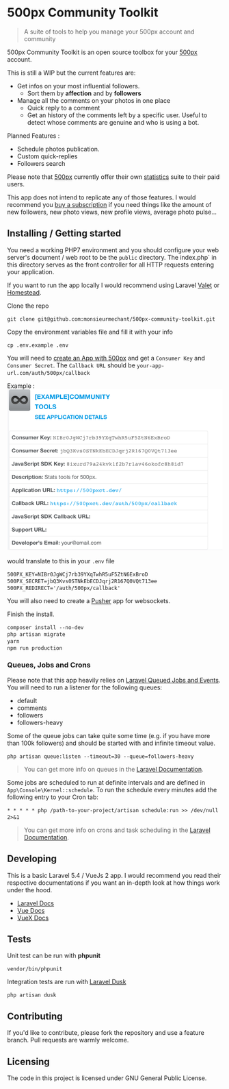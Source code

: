 # 500px Community Toolkit 
> A suite of tools to help you manage your 500px account and community 

500px Community Toolkit is an open source toolbox for your [500px](https://500px.com) account.

This is still a WIP but the current features are: 
  * Get infos on your most influential followers.
    * Sort them by **affection** and by **followers**
  * Manage all the comments on your photos in one place
    * Quick reply to a comment
    * Get an history of the comments left by a specific user. Useful to detect whose comments are genuine and who is using a bot.

Planned Features :
  * Schedule photos publication.
  * Custom quick-replies
  * Followers search
  
Please note that [500px](https://500px.com) currently offer their own [statistics](https://500px.com/stats) suite to their paid users.

This app does not intend to replicate any of those features. 
I would recommend you [buy a subscription](https://500px.com/upgrade) if you need things like the amount of new followers, new photo views, new profile views, average photo pulse…

## Installing / Getting started

You need a working PHP7 environment and you should configure your web server's document / web root to be the `public` directory. The index.php` in this directory serves as the front controller for all HTTP requests entering your application.

If you want to run the app locally I would recommend using Laravel [Valet](https://laravel.com/docs/5.4/valet) or [Homestead](https://laravel.com/docs/5.4/homestead).

Clone the repo
```shell
git clone git@github.com:monsieurmechant/500px-community-toolkit.git
```

Copy the environment variables file and fill it with your info
```shell
cp .env.example .env
```

You will need to [create an App with 500px](https://500px.com/settings/applications) and get a `Consumer Key` and `Consumer Secret`. 
The `Callback URL` should be `your-app-url.com/auth/500px/callback` 

Example : 
![example_app_credentials](readme/example_app_credentials.png)

would translate to this in your `.env` file
```
500PX_KEY=NIBr0JgWCj7rb39YXqTwhR5uF5ZtN6ExBroD
500PX_SECRET=jbQ3Kvs0STNkEbECDJqrj2R167Q0VQt713ee
500PX_REDIRECT='/auth/500px/callback' 
```
You will also need to create a [Pusher](https://pusher.com/) app for websockets.

Finish the install.
```shell
composer install --no-dev
php artisan migrate 
yarn
npm run production
```

### Queues, Jobs and Crons
Please note that this app heavily relies on [Laravel Queued Jobs and Events](https://laravel.com/docs/5.4/queues).
You will need to run a listener for the following queues:
  * default
  * comments
  * followers
  * followers-heavy
 
 Some of the queue jobs can take quite some time (e.g. if you have more than 100k followers) and should be started with and infinite timeout value.
 ```shell
 php artisan queue:listen --timeout=30 --queue=followers-heavy
 ```
  > You can get more info on queues in the [Laravel Documentation](https://laravel.com/docs/5.4/queues).
 
 Some jobs are scheduled to run at definite intervals and are defined in `App\Console\Kernel::schedule`.
 To run the schedule every minutes add the following entry to your Cron tab:
 
 ```
 * * * * * php /path-to-your-project/artisan schedule:run >> /dev/null 2>&1
 ```
 
 > You can get more info on crons and task scheduling in the [Laravel Documentation](https://laravel.com/docs/5.4/scheduling).

## Developing

This is a basic Laravel 5.4 / VueJs 2 app. 
I would recommend you read their respective documentations if you want an in-depth look at how things work under the hood.
  * [Laravel Docs](https://laravel.com/docs/5.4/configuration)
  * [Vue Docs](http://vuejs.org/v2/guide/)
  * [VueX Docs](http://vuex.vuejs.org/)
  
## Tests
Unit test can be run with **phpunit**
 ```shell
vendor/bin/phpunit
 ```
 
Integration tests are run with [Laravel Dusk](https://laravel.com/docs/5.4/dusk)
 ```shell
php artisan dusk
 ```

## Contributing

If you'd like to contribute, please fork the repository and use a feature
branch. Pull requests are warmly welcome.

## Licensing

The code in this project is licensed under GNU General Public License.
